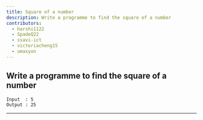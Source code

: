 ```yaml
---
title: Square of a number
description: Write a programme to find the square of a number
contributors:
  - harshi1122
  - SpadeQ22
  - ssavi-ict
  - victoriacheng15
  - umaxyon
---
```


## Write a programme to find the square of a number

```txt
Input  : 5
Output : 25
```

---

